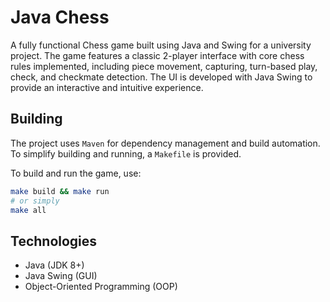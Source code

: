 # Java Chess

A fully functional Chess game built using Java and Swing for a university project. The game features a classic 2-player interface with core chess rules implemented, including piece movement, capturing, turn-based play, check, and checkmate detection. The UI is developed with Java Swing to provide an interactive and intuitive experience.

## Building

The project uses `Maven` for dependency management and build automation.  
To simplify building and running, a `Makefile` is provided.

To build and run the game, use:

```bash
make build && make run
# or simply
make all
```

## Technologies

- Java (JDK 8+)
- Java Swing (GUI)
- Object-Oriented Programming (OOP)
